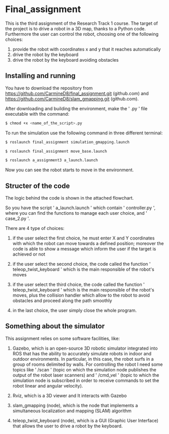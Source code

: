 # Final_assignment


This is the third assignment of the Research Track 1 course. 
The target of the project is to drive a robot in a 3D map, thanks to a Python code.
Furthermore the user can control the robot, choosing one of the following choices:
1. provide the robot with coordinates x and y that it reaches automatically 
2. drive the robot by the keyboard
3. drive the robot by the keyboard avoiding obstacles
 

Installing and running
----------------------

You have to download the repository from https://github.com/CarmineD8/final_assignment.git (github.com) and https://github.com/CarmineD8/slam_gmapping.git (github.com).

After downloading and building the environment, make the ' .py ' file executable with the command:

```bash
$ chmod +x <name_of_the_script>.py
```

To run the simulation use the following command in three different terminal:

```bash
$ roslaunch final_assignment simulation_gmapping.launch
```

```bash
$ roslaunch final_assignment move_base.launch
```

```bash
$ roslaunch a_assignment3 a_launch.launch
```

Now you can see the robot starts to move in the environment.


Structer of the code
---------

The logic behind the code is shown in the attached flowchart. 

So you have the script ' a_launch.launch ' which contain ' controller.py ', where you can find the functions to manage each user choice, and ' case_2.py '.

There are 4 type of choices:

1. if the user select the first choice, he must enter X and Y coordinates with which the robot can move towards a defined position; moreover the code is able to show a message which inform the user if the target is achieved or not

2. if the user select the second choice, the code called the function ' teleop_twist_keyboard ' which is the main responsible of the robot's moves

3. if the user select the third choice, the code called the function ' teleop_twist_keyboard ' which is the main responsible of the robot's moves, plus the collision handler which allow to the robot to avoid obstacles and proceed along the path smoothly

4. in the last choice, the user simply close the whole program.


Something about the simulator
---------

This assignment relies on some software facilities, like:

1. Gazebo, which is an open-source 3D robotic simulator integrated into ROS that has the ability to accurately simulate robots in indoor and outdoor environments. In particular, in this case, the robot surfs in a group of rooms delimited by walls. For controlling the robot I need some topics like ' /scan ' (topic on which the simulation node publishes the output of the robot laser scanners) and ' /cmd_vel ' (topic to which the simulation node is subscribed in order to receive commands to set the robot linear and angular velocity).  

2. Rviz, which is a 3D viewer and It interacts with Gazebo

3. slam_gmapping (node), which is the node that implements a simultaneous localization and mapping (SLAM) algorithm

4. teleop_twist_keyboard (node), which is a GUI (Graphic User Interface) that allows the user to drive a robot by the keyboard.







